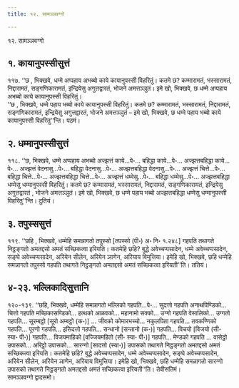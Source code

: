 ```yaml
---
title: १२. सामञ्ञवग्गो

---
```

१२. सामञ्ञवग्गो  


## १. कायानुपस्सीसुत्तं

११७. ‘‘छ , भिक्खवे, धम्मे अप्पहाय अभब्बो काये कायानुपस्सी विहरितुं। कतमे छ? कम्मारामतं, भस्सारामतं, निद्दारामतं, सङ्गणिकारामतं, इन्द्रियेसु अगुत्तद्वारतं, भोजने अमत्तञ्ञुतं। इमे खो, भिक्खवे, छ धम्मे अप्पहाय अभब्बो काये कायानुपस्सी विहरितुं।  
‘‘छ , भिक्खवे, धम्मे पहाय भब्बो काये कायानुपस्सी विहरितुं। कतमे छ? कम्मारामतं, भस्सारामतं, निद्दारामतं, सङ्गणिकारामतं, इन्द्रियेसु अगुत्तद्वारतं, भोजने अमत्तञ्ञुतं – इमे खो, भिक्खवे, छ धम्मे पहाय भब्बो काये कायानुपस्सी विहरितु’’न्ति। पठमं।  


## २. धम्मानुपस्सीसुत्तं

११८. ‘‘छ, भिक्खवे, धम्मे अप्पहाय अभब्बो अज्झत्तं काये…पे॰… बहिद्धा काये…पे॰… अज्झत्तबहिद्धा काये…पे॰… अज्झत्तं वेदनासु…पे॰… बहिद्धा वेदनासु…पे॰… अज्झत्तबहिद्धा वेदनासु…पे॰… अज्झत्तं चित्ते…पे॰… बहिद्धा चित्ते…पे॰… अज्झत्तबहिद्धा चित्ते…पे॰… अज्झत्तं धम्मेसु…पे॰… बहिद्धा धम्मेसु…पे॰… अज्झत्तबहिद्धा धम्मेसु धम्मानुपस्सी विहरितुं। कतमे छ? कम्मारामतं, भस्सारामतं, निद्दारामतं, सङ्गणिकारामतं, इन्द्रियेसु अगुत्तद्वारतं , भोजने अमत्तञ्ञुतं। इमे खो, भिक्खवे, छ धम्मे पहाय भब्बो अज्झत्तबहिद्धा धम्मेसु धम्मानुपस्सी विहरितु’’न्ति। दुतियं।  


## ३. तपुस्ससुत्तं

११९. ‘‘छहि , भिक्खवे, धम्मेहि समन्नागतो तपुस्सो [तपस्सो (पी॰) अ॰ नि॰ १.२४८] गहपति तथागते निट्ठङ्गतो अमतद्दसो अमतं सच्छिकत्वा इरियति। कतमेहि छहि? बुद्धे अवेच्चप्पसादेन, धम्मे अवेच्चप्पसादेन, सङ्घे अवेच्चप्पसादेन, अरियेन सीलेन, अरियेन ञाणेन, अरियाय विमुत्तिया। इमेहि खो, भिक्खवे, छहि धम्मेहि समन्नागतो तपुस्सो गहपति तथागते निट्ठङ्गतो अमतद्दसो अमतं सच्छिकत्वा इरियती’’ति। ततियं।  


## ४-२३. भल्लिकादिसुत्तानि

१२०-१३९. ‘‘छहि, भिक्खवे, धम्मेहि समन्नागतो भल्लिको गहपति…पे॰… सुदत्तो गहपति अनाथपिण्डिको… चित्तो गहपति मच्छिकासण्डिको… हत्थको आळवको… महानामो सक्को… उग्गो गहपति वेसालिको… उग्गतो गहपति… सूरम्बट्ठो [सूरो अम्बट्ठो (क॰)] … जीवको कोमारभच्चो… नकुलपिता गहपति… तवकण्णिको गहपति… पूरणो गहपति… इसिदत्तो गहपति… सन्धानो [सन्तानो (क॰)] गहपति… विचयो [विजयो (सी॰ स्या॰ पी॰)] गहपति… विजयमाहिको [वज्जियमहितो (सी॰ स्या॰ पी॰)] गहपति… मेण्डको गहपति … वासेट्ठो उपासको… अरिट्ठो उपासको… सारग्गो [सादत्तो (स्या॰)] उपासको तथागते निट्ठङ्गतो अमतद्दसो अमतं सच्छिकत्वा इरियति। कतमेहि छहि? बुद्धे अवेच्चप्पसादेन, धम्मे अवेच्चप्पसादेन, सङ्घे अवेच्चप्पसादेन, अरियेन सीलेन, अरियेन ञाणेन, अरियाय विमुत्तिया। इमेहि खो, भिक्खवे, छहि धम्मेहि समन्नागतो सारग्गो उपासको तथागते निट्ठङ्गतो अमतद्दसो अमतं सच्छिकत्वा इरियती’’ति। तेवीसतिमं।  
सामञ्ञवग्गो द्वादसमो।  